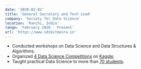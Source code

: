 ```yaml
---
date: '2020-02-02'
title: 'General Secretary and Tech Lead'
company: 'Society for Data Science'
location: 'Ranchi, India'
range: 'February 2020 - Present'
url: 'https://www.sdsbitmesra.in'
---
```


- Conducted workshops on Data Science and Data Structures & Algorithms.
- Organized [4 Data Science Competitions](/#jobs) on [Kaggle](https://www.kaggle.com/).
- Taught practical Data Science to more than [70 students](/#jobs).
